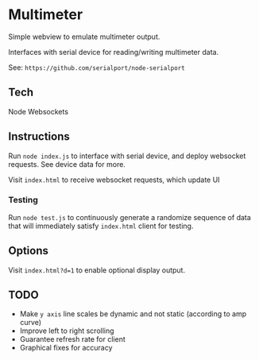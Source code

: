 # Multimeter

Simple webview to emulate multimeter output.

Interfaces with serial device for reading/writing multimeter data.

See: `https://github.com/serialport/node-serialport`

## Tech

Node
Websockets

## Instructions

Run `node index.js` to interface with serial device, and deploy websocket requests. See device data for more.

Visit `index.html` to receive websocket requests, which update UI

### Testing

Run `node test.js` to continuously generate a randomize sequence of data that will immediately satisfy `index.html` client for testing.

## Options

Visit `index.html?d=1` to enable optional display output.

## TODO

- Make `y axis` line scales be dynamic and not static (according to amp curve)
- Improve left to right scrolling
- Guarantee refresh rate for client
- Graphical fixes for accuracy